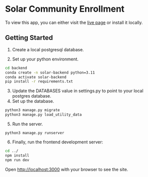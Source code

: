 # Solar Community Enrollment 

To view this app, you can either visit the [live page](https://solar-42q4-cdx14cju3-tyler-steeles-projects.vercel.app/) or install it locally.

## Getting Started

1. Create a local postgresql database.

2. Set up your python environment.
```bash
cd backend
conda create -n solar-backend python=3.11
conda activate solar-backend
pip install -r requirements.txt
```

3. Update the DATABASES value in settings.py to point to your local postgres database.
4. Set up the database.
```bash
python3 manage.py migrate
python3 manage.py load_utility_data
```
5. Run the server.
```
python3 manage.py runserver
```

6. Finally, run the frontend development server:

```bash
cd ../
npm install
npm run dev
```

Open [http://localhost:3000](http://localhost:3000) with your browser to see the site.

